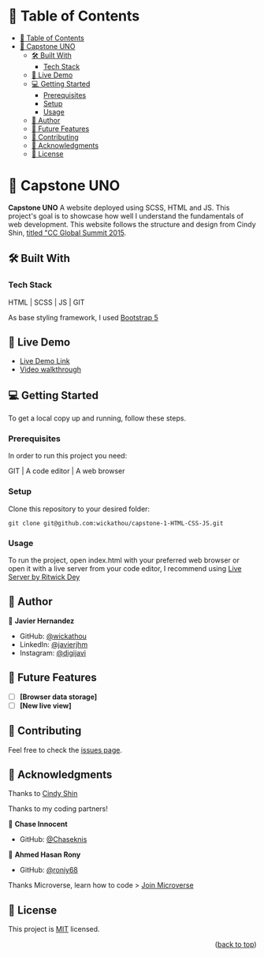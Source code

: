 # 📗 Table of Contents

- [📗 Table of Contents](#-table-of-contents)
- [📖 Capstone UNO ](#-capstone-uno-)
  - [🛠 Built With ](#-built-with-)
    - [Tech Stack ](#tech-stack-)
  - [🚀 Live Demo ](#-live-demo-)
  - [💻 Getting Started ](#-getting-started-)
    - [Prerequisites](#prerequisites)
    - [Setup](#setup)
    - [Usage](#usage)
  - [👥 Author ](#-author-)
  - [🔭 Future Features ](#-future-features-)
  - [🤝 Contributing ](#-contributing-)
  - [🙏 Acknowledgments ](#-acknowledgments-)
  - [📝 License ](#-license-)

# 📖 Capstone UNO <a name="about-project"></a>

**Capstone UNO** A website deployed using SCSS, HTML and JS. This project's goal is to showcase how well I understand the fundamentals of web development. This website follows the structure and design from Cindy Shin, [titled "CC Global Summit 2015](https://www.behance.net/gallery/29845175/CC-Global-Summit-2015).
## 🛠 Built With <a name="built-with"></a>

### Tech Stack <a name="tech-stack"></a>

HTML | SCSS | JS | GIT

As base styling framework, I used [Bootstrap 5](https://getbootstrap.com/docs/5.0/getting-started/introduction/)

## 🚀 Live Demo <a name="live-demo"></a>

- [Live Demo Link](https://wickathou.github.io/capstone-1-HTML-CSS-JS)
- [Video walkthrough](https://www.loom.com/share/de68a2b1d05c4765940b10ab4d90e89e)

## 💻 Getting Started <a name="getting-started"></a>

To get a local copy up and running, follow these steps.

### Prerequisites

In order to run this project you need:

GIT | A code editor | A web browser

### Setup

Clone this repository to your desired folder:

  `git clone git@github.com:wickathou/capstone-1-HTML-CSS-JS.git`

### Usage

To run the project, open index.html with your preferred web browser or open it with a live server from your code editor, I recommend using [Live Server by Ritwick Dey](https://marketplace.visualstudio.com/items?itemName=ritwickdey.LiveServer)

## 👥 Author <a name="author"></a>

👤 **Javier Hernandez**

- GitHub: [@wickathou](https://github.com/wickathou)
- LinkedIn: [@javierjhm](https://linkedin.com/in/javierjhm)
- Instagram: [@digijavi](https://www.instagram.com/digijavi/)

## 🔭 Future Features <a name="future-features"></a>

- [ ] **[Browser data storage]**
- [ ] **[New live view]**

## 🤝 Contributing <a name="contributing"></a>

Feel free to check the [issues page](https://github.com/wickathou/portfolio/issues).

## 🙏 Acknowledgments <a name="acknowledgements"></a>

Thanks to [Cindy Shin](https://www.behance.net/gallery/29845175/CC-Global-Summit-2015)

Thanks to my coding partners!

👤 **Chase Innocent**

- GitHub: [@Chaseknis](https://github.com/Chaseknis)

👤 **Ahmed Hasan Rony**

- GitHub: [@roniy68](https://github.com/roniy68)

Thanks Microverse, learn how to code > [Join Microverse](https://www.microverse.org/?grsf=9m3hq6)

## 📝 License <a name="license"></a>

This project is [MIT](./LICENSE) licensed.

<p align="right">(<a href="#readme-top">back to top</a>)</p>